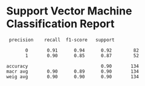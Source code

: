 # Support Vector Machine Classification Report


     precision    recall  f1-score   support

           0       0.91      0.94      0.92        82
           1       0.90      0.85      0.87        52

    accuracy                           0.90       134
    macr avg       0.90      0.89      0.90       134
    weig avg       0.90      0.90      0.90       134
